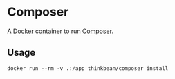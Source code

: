 # Composer

A [Docker](http://docker.com) container to run [Composer](https://getcomposer.org/).

## Usage

```
docker run --rm -v .:/app thinkbean/composer install
```
